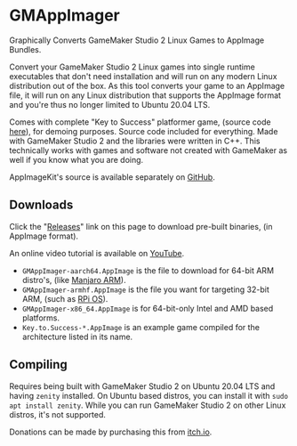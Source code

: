 # GMAppImager
Graphically Converts GameMaker Studio 2 Linux Games to AppImage Bundles.

Convert your GameMaker Studio 2 Linux games into single runtime executables that don't need installation and will run on any modern Linux distribution out of the box. As this tool converts your game to an AppImage file, it will run on any Linux distribution that supports the AppImage format and you're thus no longer limited to Ubuntu 20.04 LTS. 

Comes with complete "Key to Success" platformer game, (source code [here](https://samuel-venable.itch.io/key-to-success)), for demoing purposes. Source code included for everything. Made with GameMaker Studio 2 and the libraries were written in C++. This technically works with games and software not created with GameMaker as well if you know what you are doing. 

AppImageKit's source is available separately on [GitHub](https://github.com/AppImage/AppImageKit).  

## Downloads
Click the "[Releases](https://github.com/time-killer-games/GMAppImager/releases)" link on this page to download pre-built binaries, (in AppImage format). 

An online video tutorial is available on [YouTube](https://www.youtube.com/watch?v=csFavUl1pAA).

- `GMAppImager-aarch64.AppImage` is the file to download for 64-bit ARM distro's, (like [Manjaro ARM](https://manjaro.org/download/#ARM)).
- `GMAppImager-armhf.AppImage` is the file you want for targeting 32-bit ARM, (such as [RPi OS](https://www.raspberrypi.com/software/)).
- `GMAppImager-x86_64.AppImage` is for 64-bit-only Intel and AMD based platforms.
- `Key.to.Success-*.AppImage` is an example game compiled for the architecture listed in its name.

## Compiling
Requires being built with GameMaker Studio 2 on Ubuntu 20.04 LTS and having `zenity` installed. On Ubuntu based distros, you can install it with `sudo apt install zenity`. While you can run GameMaker Studio 2 on other Linux distros, it's not supported. 

Donations can be made by purchasing this from [itch.io](https://samuel-venable.itch.io/gmappimager).
